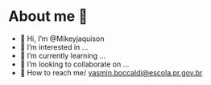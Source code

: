 # About me &#127849;
- &#127841; Hi, I’m @Mikeyjaquison
- &#127841; I’m interested in ...
- &#127841; I’m currently learning ...
- &#127841; I’m looking to collaborate on ...
- &#127841; How to reach me/ yasmin.boccaldi@escola.pr.gov.br

